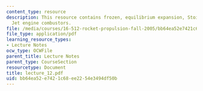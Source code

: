 ```yaml
---
content_type: resource
description: This resource contains frozen, equilibrium expansion, Stoichiometry and
  Jet engine combustors.
file: /media/courses/16-512-rocket-propulsion-fall-2005/bb64ea52e7421c68ee2254e3494df50b_lecture_12.pdf
file_type: application/pdf
learning_resource_types:
- Lecture Notes
ocw_type: OCWFile
parent_title: Lecture Notes
parent_type: CourseSection
resourcetype: Document
title: lecture_12.pdf
uid: bb64ea52-e742-1c68-ee22-54e3494df50b
---
```

